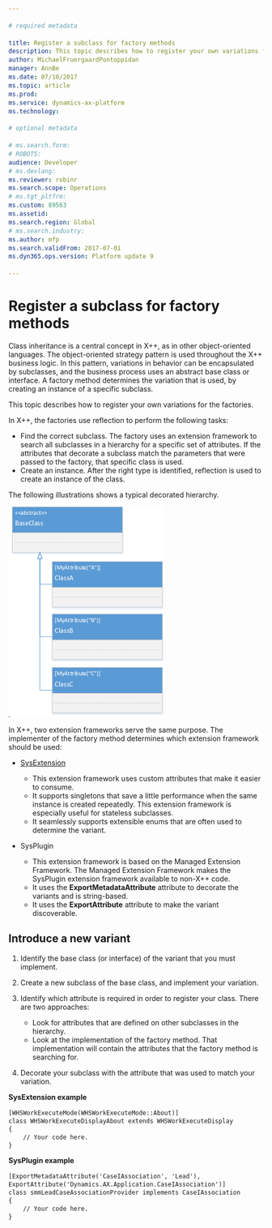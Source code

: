 ```yaml
---

# required metadata

title: Register a subclass for factory methods
description: This topic describes how to register your own variations for the factories.
author: MichaelFruergaardPontoppidan
manager: AnnBe
ms.date: 07/10/2017
ms.topic: article
ms.prod: 
ms.service: dynamics-ax-platform
ms.technology: 

# optional metadata

# ms.search.form: 
# ROBOTS: 
audience: Developer
# ms.devlang: 
ms.reviewer: robinr
ms.search.scope: Operations
# ms.tgt_pltfrm: 
ms.custom: 89563
ms.assetid: 
ms.search.region: Global
# ms.search.industry: 
ms.author: mfp
ms.search.validFrom: 2017-07-01
ms.dyn365.ops.version: Platform update 9

---
```


# Register a subclass for factory methods

Class inheritance is a central concept in X++, as in other object-oriented languages. The object-oriented strategy pattern is used throughout the X++ business logic. In this pattern, variations in behavior can be encapsulated by subclasses, and the business process uses an abstract base class or interface. A factory method determines the variation that is used, by creating an instance of a specific subclass.

This topic describes how to register your own variations for the factories.

In X++, the factories use reflection to perform the following tasks:

+ Find the correct subclass. The factory uses an extension framework to search all subclasses in a hierarchy for a specific set of attributes. If the attributes that decorate a subclass match the parameters that were passed to the factory, that specific class is used.
+ Create an instance. After the right type is identified, reflection is used to create an instance of the class.

The following illustrations shows a typical decorated hierarchy.

![Class hierarchy that has three subclasses, each of which is decorated with an attribute](media/hierarchy.png)

In X++, two extension frameworks serve the same purpose. The implementer of the factory method determines which extension framework should be used:

+ [SysExtension](https://blogs.msdn.microsoft.com/mfp/2013/06/12/sysextension-framework-to-the-rescue/)

  - This extension framework uses custom attributes that make it easier to consume.
  - It supports singletons that save a little performance when the same instance is created repeatedly. This extension framework is especially useful for stateless subclasses.
  - It seamlessly supports extensible enums that are often used to determine the variant.

+ SysPlugin

  - This extension framework is based on the Managed Extension Framework. The Managed Extension Framework makes the SysPlugin extension framework available to non-X++ code.
  - It uses the **ExportMetadataAttribute** attribute to decorate the variants and is string-based.
  - It uses the **ExportAttribute** attribute to make the variant discoverable.

## Introduce a new variant

1. Identify the base class (or interface) of the variant that you must implement.
2. Create a new subclass of the base class, and implement your variation.
3. Identify which attribute is required in order to register your class. There are two approaches:

    + Look for attributes that are defined on other subclasses in the hierarchy.
    + Look at the implementation of the factory method. That implementation will contain the attributes that the factory method is searching for.

4. Decorate your subclass with the attribute that was used to match your variation.

**SysExtension example**

    [WHSWorkExecuteMode(WHSWorkExecuteMode::About)]
    class WHSWorkExecuteDisplayAbout extends WHSWorkExecuteDisplay
    {
        // Your code here.
    }

**SysPlugin example**

    [ExportMetadataAttribute('CaseIAssociation', 'Lead'),
    ExportAttribute('Dynamics.AX.Application.CaseIAssociation')]
    class smmLeadCaseAssociationProvider implements CaseIAssociation
    {
        // Your code here.
    }
